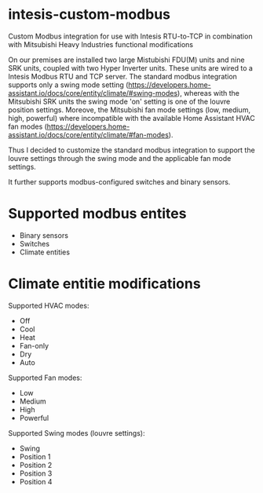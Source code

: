 # intesis-custom-modbus
Custom Modbus integration for use with Intesis RTU-to-TCP in combination with Mitsubishi Heavy Industries functional modifications

On our premises are installed two large Mistubishi FDU(M) units and nine SRK units, coupled with two Hyper Inverter units. These units are wired to a Intesis Modbus RTU and TCP server. The standard modbus integration supports only a swing mode setting (https://developers.home-assistant.io/docs/core/entity/climate/#swing-modes), whereas with the Mitsubishi SRK units the swing mode 'on' setting is one of the louvre position settings. Moreove, the Mitsubishi fan mode settings (low, medium, high, powerful) where incompatible with the available Home Assistant HVAC fan modes (https://developers.home-assistant.io/docs/core/entity/climate/#fan-modes).

Thus I decided to customize the standard modbus integration to support the louvre settings through the swing mode and the applicable fan mode settings.

It further supports modbus-configured switches and binary sensors.

# Supported modbus entites
* Binary sensors
* Switches
* Climate entities

# Climate entitie modifications

Supported HVAC modes:
* Off
* Cool
* Heat
* Fan-only
* Dry
* Auto

Supported Fan modes:
* Low
* Medium
* High
* Powerful

Supported Swing modes (louvre settings):
* Swing
* Position 1
* Position 2
* Position 3
* Position 4
